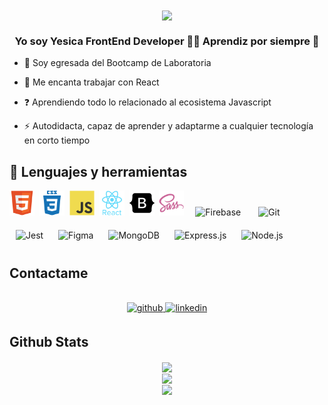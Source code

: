 <div align="center">
<img src="https://media.tenor.com/FP3KLUuiKOkAAAAC/computer-typing.gif" width="200" align="center" />
</div>  
  

### <div align="center">Yo soy Yesica FrontEnd Developer 👨‍💻 Aprendiz por siempre 🚀</div>  
  

- 🔭 Soy egresada del Bootcamp de Laboratoria  
  

- 🌱 Me encanta trabajar con React  
  

- ❓ Aprendiendo todo lo relacionado al ecosistema Javascript  
  

- ⚡  Autodidacta, capaz de aprender y adaptarme a cualquier  tecnología en corto tiempo  
  
## 🔨 Lenguajes y herramientas  

<div align="left">
    <div>
        <img src="https://github.com/devicons/devicon/blob/master/icons/html5/html5-original.svg" title="HTML5" alt="HTML" width="40" height="40"/>&nbsp;
        <img src="https://github.com/devicons/devicon/blob/master/icons/css3/css3-plain-wordmark.svg"  title="CSS3" alt="CSS" width="40" height="40"/>&nbsp;
        <img src="https://github.com/devicons/devicon/blob/master/icons/javascript/javascript-original.svg" title="JavaScript" alt="JavaScript" width="40" height="40"/>&nbsp;
        <img src="https://github.com/devicons/devicon/blob/master/icons/react/react-original-wordmark.svg" title="React" alt="React" width="40" height="40"/>&nbsp;
        <img src="https://github.com/devicons/devicon/blob/master/icons/bootstrap/bootstrap-plain.svg" title="Bootstrap" alt="Bootstrap" width="40" height="40"/>&nbsp;
        <img src="https://github.com/devicons/devicon/blob/master/icons/sass/sass-original.svg" title="Sass" alt="Sass" width="40" height="40"/>&nbsp;
        <img style="margin: 10px" src="https://profilinator.rishav.dev/skills-assets/firebase.png" alt="Firebase" height="50" />&nbsp;
        <img style="margin: 10px" src="https://profilinator.rishav.dev/skills-assets/git-scm-icon.svg" alt="Git" height="50" />
        <img style="margin: 10px" src="https://profilinator.rishav.dev/skills-assets/jest.svg" alt="Jest" height="50" />
        <img style="margin: 10px" src="https://profilinator.rishav.dev/skills-assets/figma-icon.svg" alt="Figma" height="50" />
        <img style="margin: 10px" src="https://profilinator.rishav.dev/skills-assets/mongodb-original-wordmark.svg" alt="MongoDB" height="50" />
        <img style="margin: 10px" src="https://profilinator.rishav.dev/skills-assets/express-original-wordmark.svg" alt="Express.js" height="50" />
        <img style="margin: 10px" src="https://profilinator.rishav.dev/skills-assets/nodejs-original-wordmark.svg" alt="Node.js" height="50" />
      </div>
</div>

## Contactame  
<br>
<div align="center">
<a href="https://github.com/YesicaChui" target="_blank">
<img src=https://img.shields.io/badge/github-%2324292e.svg?&style=for-the-badge&logo=github&logoColor=white alt=github style="margin-bottom: 5px;" />
</a>
<a href="https://linkedin.com/in/yesicachuichalco" target="_blank">
<img src=https://img.shields.io/badge/linkedin-%231E77B5.svg?&style=for-the-badge&logo=linkedin&logoColor=white alt=linkedin style="margin-bottom: 5px;" />
</a>  
</div>  

## Github Stats  
<div align="center"><img src="https://github-readme-stats.vercel.app/api?username=YesicaChui&show_icons=true&theme=radical" align="center" /></div>  
<div align="center"><img src="https://github-readme-stats.vercel.app/api/top-langs/?username=YesicaChui&theme=tokyonight" align="center" /></div> 

<div align="center">
<img src="https://komarev.com/ghpvc/?username=YesicaChui&&style=flat-square" align="center" />
</div>  
  
